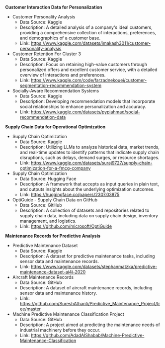 **Customer Interaction Data for Personalization**

* Customer Personality Analysis
	+ Data Source: Kaggle
	+ Description: A detailed analysis of a company's ideal customers, providing a comprehensive collection of interactions, preferences, and demographics of a customer base.
	+ Link: https://www.kaggle.com/datasets/imakash3011/customer-personality-analysis
* Customer Retention For Cluster 3
	+ Data Source: Kaggle
	+ Description: Focus on retaining high-value customers through personalized offers and excellent customer service, with a detailed overview of interactions and preferences.
	+ Link: https://www.kaggle.com/code/farzadnekouei/customer-segmentation-recommendation-system
* Socially-Aware Recommendation Systems
	+ Data Source: Kaggle
	+ Description: Developing recommendation models that incorporate social relationships to enhance personalization and accuracy.
	+ Link: https://www.kaggle.com/datasets/pypiahmad/social-recommendation-data

**Supply Chain Data for Operational Optimization**

* Supply Chain Optimization
	+ Data Source: Kaggle
	+ Description: Utilizing LLMs to analyze historical data, market trends, and real-time updates to identify patterns that indicate supply chain disruptions, such as delays, demand surges, or resource shortages.
	+ Link: https://www.kaggle.com/datasets/suraj9727/supply-chain-optimization-for-a-fmcg-company
* Supply Chain Optimization
	+ Data Source: Hugging Face
	+ Description: A framework that accepts as input queries in plain text, and outputs insights about the underlying optimization outcomes.
	+ Link: https://huggingface.co/papers/2307.03875
* OptiGuide - Supply Chain Data on GitHub
	+ Data Source: GitHub
	+ Description: A collection of datasets and repositories related to supply chain data, including data on supply chain design, inventory management, and logistics.
	+ Link: https://github.com/microsoft/OptiGuide

**Maintenance Records for Predictive Analysis**

* Predictive Maintenance Dataset
	+ Data Source: Kaggle
	+ Description: A dataset for predictive maintenance tasks, including sensor data and maintenance records.
	+ Link: https://www.kaggle.com/datasets/stephanmatzka/predictive-maintenance-dataset-ai4i-2020
* Aircraft Maintenance Records
	+ Data Source: GitHub
	+ Description: A dataset of aircraft maintenance records, including sensor data and maintenance history.
	+ Link: https://github.com/SureshAthanti/Predictive_Maintenance_Project/tree/master
* Machine Predictive Maintenance Classification Project
	+ Data Source: GitHub
	+ Description: A project aimed at predicting the maintenance needs of industrial machinery before they occur.
	+ Link: https://github.com/AdadAlShabab/Machine-Predictive-Maintenance-Classification